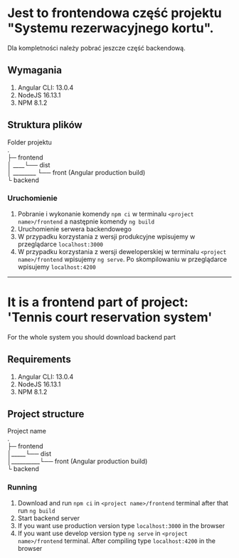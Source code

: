 # Jest to frontendowa część projektu "Systemu rezerwacyjnego kortu".
Dla kompletności należy pobrać jeszcze część backendową.

## Wymagania
1. Angular CLI: 13.0.4
2. NodeJS  16.13.1
3. NPM 8.1.2

## Struktura plików
Folder projektu <br />
. <br />
├─ frontend<br />
│ ____└── dist<br />
│ ________ └── front (Angular production build)<br />
└ backend<br />    

### Uruchomienie
1. Pobranie i wykonanie komendy `npm ci` w terminalu `<project name>/frontend` a następnie komendy `ng build`
2. Uruchomienie serwera backendowego
3. W przypadku korzystania z wersji produkcyjne wpisujemy w przeglądarce `localhost:3000`
4. W przypadku korzystania z wersji deweloperskiej w terminalu `<project name>/frontend` wpisujemy `ng serve`. Po skompilowaniu w przeglądarce wpisujemy `localhost:4200`

---------------

# It is a frontend part of project: 'Tennis court reservation system'
For the whole system you should download backend part

## Requirements
1. Angular CLI: 13.0.4
2. NodeJS  16.13.1
3. NPM 8.1.2

## Project structure
Project name <br />
. <br />
├─ frontend<br />
│_____└── dist<br />
│__________└── front (Angular production build)<br />
└ backend<br />

### Running
1. Download and run `npm ci` in `<project name>/frontend` terminal after that run `ng build`
2. Start backend server
3. If you want use production version type `localhost:3000` in the browser
4. If you want use develop version type `ng serve` in `<project name>/frontend` terminal. After compiling type `localhost:4200` in the browser